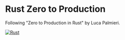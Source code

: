 # Rust Zero to Production

Following "Zero to Production in Rust" by Luca Palmieri.

[![Rust](https://github.com/rrhodes/zero2prod/actions/workflows/general.yml/badge.svg?branch=master&event=push)](https://github.com/rrhodes/zero2prod/actions/workflows/general.yml)
